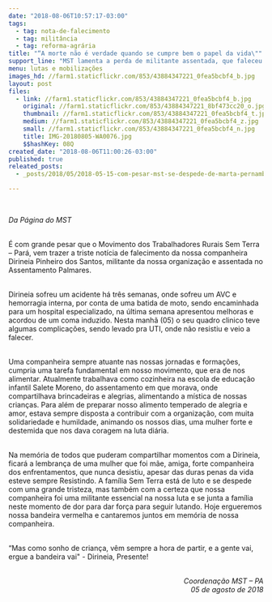 ```yaml
---
date: "2018-08-06T10:57:17-03:00"
tags:
  - tag: nota-de-falecimento
  - tag: militância
  - tag: reforma-agrária
title: "“A morte não é verdade quando se cumpre bem o papel da vida\""
support_line: "MST lamenta a perda de militante assentada, que faleceu neste domingo, 05. "
menu: lutas e mobilizações
images_hd: //farm1.staticflickr.com/853/43884347221_0fea5bcbf4_b.jpg
layout: post
files:
  - link: //farm1.staticflickr.com/853/43884347221_0fea5bcbf4_b.jpg
    original: //farm1.staticflickr.com/853/43884347221_8bf473cc20_o.jpg
    thumbnail: //farm1.staticflickr.com/853/43884347221_0fea5bcbf4_t.jpg
    medium: //farm1.staticflickr.com/853/43884347221_0fea5bcbf4_z.jpg
    small: //farm1.staticflickr.com/853/43884347221_0fea5bcbf4_n.jpg
    title: IMG-20180805-WA0076.jpg
    $$hashKey: 08Q
created_date: "2018-08-06T11:00:26-03:00"
published: true
releated_posts:
  - _posts/2018/05/2018-05-15-com-pesar-mst-se-despede-de-marta-pernambuco.md

---
```

<p>&nbsp;</p>

<p><em>Da P&aacute;gina do MST&nbsp;</em></p>

<p><br />
&Eacute; com grande pesar que o Movimento dos Trabalhadores Rurais Sem Terra &ndash; Par&aacute;, vem trazer a triste not&iacute;cia de falecimento da nossa companheira Dirineia Pinheiro dos Santos, militante da nossa organiza&ccedil;&atilde;o e assentada no Assentamento Palmares.&nbsp;</p>

<p><br />
Dirineia sofreu um acidente h&aacute; tr&ecirc;s semanas, onde sofreu um AVC e hemorragia interna, por conta de uma batida de moto, sendo encaminhada para um hospital especializado, na &uacute;ltima semana apresentou melhoras e acordou de um coma induzido. Nesta manh&atilde; (05) o seu quadro clinico teve algumas complica&ccedil;&otilde;es, sendo levado pra UTI, onde n&atilde;o resistiu e veio a falecer.&nbsp;</p>

<p><br />
Uma companheira sempre atuante nas nossas jornadas e forma&ccedil;&otilde;es, cumpria uma tarefa fundamental em nosso movimento, que era de nos alimentar. Atualmente trabalhava como cozinheira na escola de educa&ccedil;&atilde;o infantil Salete Moreno, do assentamento em que morava, onde compartilhava brincadeiras e alegrias, alimentando a m&iacute;stica de nossas crian&ccedil;as. Para al&eacute;m de preparar nosso alimento temperado de alegria e amor, estava sempre disposta a contribuir com a organiza&ccedil;&atilde;o, com muita solidariedade e humildade, animando os nossos dias, uma mulher forte e destemida que nos dava coragem na luta di&aacute;ria.&nbsp;</p>

<p><br />
Na mem&oacute;ria de todos que puderam compartilhar momentos com a Dirineia, ficar&aacute; a lembran&ccedil;a de uma mulher que foi m&atilde;e, amiga, forte companheira dos enfrentamentos, que nunca desistiu, apesar das duras penas da vida esteve sempre Resistindo. A fam&iacute;lia Sem Terra est&aacute; de luto e se despede com uma grande tristeza, mas tamb&eacute;m com a certeza que nossa companheira foi uma militante essencial na nossa luta e se junta a fam&iacute;lia neste momento de dor para dar for&ccedil;a para seguir lutando. Hoje ergueremos nossa bandeira vermelha e cantaremos juntos em mem&oacute;ria de nossa companheira.&nbsp;</p>

<p><br />
&ldquo;Mas como sonho de crian&ccedil;a, v&ecirc;m sempre a hora de partir, e a gente vai, ergue a bandeira vai&quot; - Dirineia, Presente!</p>

<p style="text-align: right;"><br />
<em>Coordena&ccedil;&atilde;o MST &ndash; PA<br />
05 de agosto de 2018</em></p>
